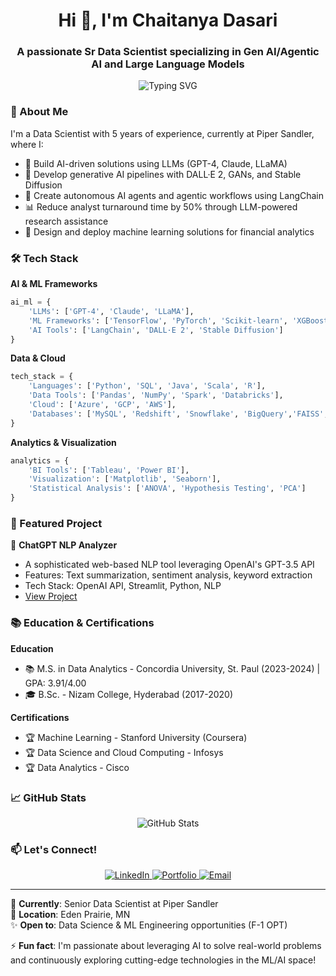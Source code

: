 <h1 align="center">Hi 👋, I'm Chaitanya Dasari</h1>
<h3 align="center">A passionate Sr Data Scientist specializing in Gen AI/Agentic AI and Large Language Models</h3>

<p align="center">
  <img src="https://readme-typing-svg.herokuapp.com?font=Fira+Code&pause=1000&color=2C8EBB&center=true&vCenter=true&width=435&lines=Data+Scientist+at+Piper+Sandler;Machine+Learning+Engineer;AI+%26+LLM+Specialist;Deep+Learning+Enthusiast" alt="Typing SVG" />
</p>

### 🚀 About Me

I'm a Data Scientist with 5 years of experience, currently at Piper Sandler, where I:
- 🤖 Build AI-driven solutions using LLMs (GPT-4, Claude, LLaMA)
- 🔮 Develop generative AI pipelines with DALL·E 2, GANs, and Stable Diffusion
- 🎯 Create autonomous AI agents and agentic workflows using LangChain
- 📊 Reduce analyst turnaround time by 50% through LLM-powered research assistance
- 🧠 Design and deploy machine learning solutions for financial analytics

### 🛠️ Tech Stack

**AI & ML Frameworks**
```python
ai_ml = {
    'LLMs': ['GPT-4', 'Claude', 'LLaMA'],
    'ML Frameworks': ['TensorFlow', 'PyTorch', 'Scikit-learn', 'XGBoost'],
    'AI Tools': ['LangChain', 'DALL·E 2', 'Stable Diffusion']
}
```

**Data & Cloud**
```python
tech_stack = {
    'Languages': ['Python', 'SQL', 'Java', 'Scala', 'R'],
    'Data Tools': ['Pandas', 'NumPy', 'Spark', 'Databricks'],
    'Cloud': ['Azure', 'GCP', 'AWS'],
    'Databases': ['MySQL', 'Redshift', 'Snowflake', 'BigQuery','FAISS', 'Pinecone']
}
```

**Analytics & Visualization**
```python
analytics = {
    'BI Tools': ['Tableau', 'Power BI'],
    'Visualization': ['Matplotlib', 'Seaborn'],
    'Statistical Analysis': ['ANOVA', 'Hypothesis Testing', 'PCA']
}
```

### 🎯 Featured Project

🤖 **ChatGPT NLP Analyzer**
- A sophisticated web-based NLP tool leveraging OpenAI's GPT-3.5 API
- Features: Text summarization, sentiment analysis, keyword extraction
- Tech Stack: OpenAI API, Streamlit, Python, NLP
- [View Project](https://github.com/chaitanyakumar-d/chatgpt-nlp-analyzer)

### 📚 Education & Certifications

**Education**
- 📚 M.S. in Data Analytics - Concordia University, St. Paul (2023-2024) | GPA: 3.91/4.00
- 🎓 B.Sc. - Nizam College, Hyderabad (2017-2020)

**Certifications**
- 🏆 Machine Learning - Stanford University (Coursera)
- 🏆 Data Science and Cloud Computing - Infosys
- 🏆 Data Analytics - Cisco

### 📈 GitHub Stats

<p align="center">
  <img src="https://github-readme-stats.vercel.app/api?username=chaitanyakumar-d&show_icons=true&theme=tokyonight" alt="GitHub Stats" />
</p>

### 📫 Let's Connect!

<p align="center">
  <a href="https://linkedin.com/in/chaitanyakumard" target="_blank">
    <img src="https://img.shields.io/badge/LinkedIn-0077B5?style=for-the-badge&logo=linkedin&logoColor=white" alt="LinkedIn"/>
  </a>
  <a href="https://chaitanyakumar-d.github.io/" target="_blank">
    <img src="https://img.shields.io/badge/Portfolio-FF7139?style=for-the-badge&logo=About.me&logoColor=white" alt="Portfolio"/>
  </a>
  <a href="mailto:chaitanyadasari09@outlook.com">
    <img src="https://img.shields.io/badge/Email-0078D4?style=for-the-badge&logo=microsoft-outlook&logoColor=white" alt="Email"/>
  </a>
</p>

---

💼 **Currently**: Senior Data Scientist at Piper Sandler  
📍 **Location**: Eden Prairie, MN  
✨ **Open to**: Data Science & ML Engineering opportunities (F-1 OPT)  

⚡ **Fun fact**: I'm passionate about leveraging AI to solve real-world problems and continuously exploring cutting-edge technologies in the ML/AI space!
